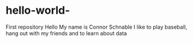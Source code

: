 # hello-world-
First repository 
Hello 
My name is Connor Schnable 
I like to play baseball, hang out with my friends and to learn about data
